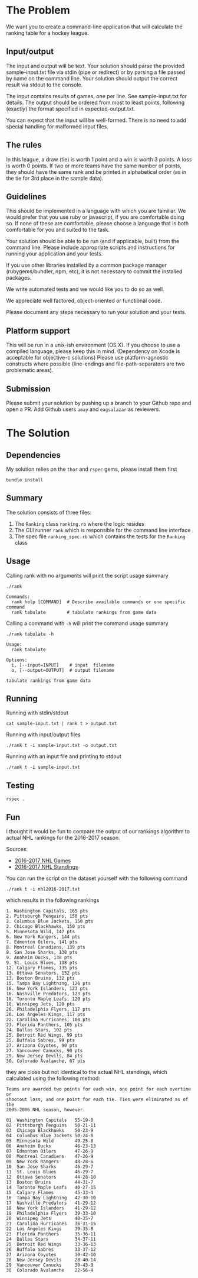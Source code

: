 The Problem
===========
We want you to create a command-line application that will calculate the
ranking table for a hockey league.

Input/output
------------
The input and output will be text. Your solution should parse the provided
sample-input.txt file via stdin (pipe or redirect) or by parsing a file passed
by name on the command line. Your solution should output the correct result via
stdout to the console.

The input contains results of games, one per line. See sample-input.txt for
details. The output should be ordered from most to least points, following
(exactly) the format specified in expected-output.txt.

You can expect that the input will be well-formed. There is no need to add
special handling for malformed input files.

The rules
---------
In this league, a draw (tie) is worth 1 point and a win is worth 3 points. A
loss is worth 0 points. If two or more teams have the same number of points,
they should have the same rank and be printed in alphabetical order (as in the
tie for 3rd place in the sample data).

Guidelines
-----------
This should be implemented in a language with which you are familiar. We would
prefer that you use ruby or javascript, if you are comfortable doing so. If none
of these are comfortable, please choose a language that is both comfortable for
you and suited to the task.

Your solution should be able to be run (and if applicable, built) from the
command line. Please include appropriate scripts and instructions for
running your application and your tests.

If you use other libraries installed by a common package manager
(rubygems/bundler, npm, etc), it is not necessary to commit the
installed packages.

We write automated tests and we would like you to do so as well.

We appreciate well factored, object-oriented or functional code.

Please document any steps necessary to run your solution and your tests.

Platform support
----------------
This will be run in a unix-ish environment (OS X). If you choose to use a
compiled language, please keep this in mind. (Dependency on Xcode is acceptable
for objective-c solutions) Please use platform-agnostic constructs where
possible (line-endings and file-path-separators are two problematic areas).

Submission
----------
Please submit your solution by pushing up a branch to your Github repo and open a PR. Add Github users `amay` and `eagsalazar` as reviewers.




The Solution
===========

Dependencies
-----------
My solution relies on the `thor` and `rspec` gems, please install them first

```
bundle install
```

Summary
-----------
The solution consists of three files:

1. The `Ranking` class `ranking.rb` where the logic resides
2. The CLI runner `rank` which is responsible for the command line interface
3. The spec file `ranking_spec.rb` which contains the tests for the `Ranking` class


Usage
-----------
Calling rank with no arguments will print the script usage summary
```
./rank

Commands:
  rank help [COMMAND]  # Describe available commands or one specific command
  rank tabulate        # tabulate rankings from game data
```

Calling a command with `-h` will print the command usage summary
```
./rank tabulate -h

Usage:
  rank tabulate

Options:
  i, [--input=INPUT]    # input  filename
  o, [--output=OUTPUT]  # output filename

tabulate rankings from game data
```

Running
-----------
Running with stdin/stdout

```
cat sample-input.txt | rank t > output.txt
```

Running with input/output files
```
./rank t -i sample-input.txt -o output.txt
```

Running with an input file and printing to stdout
```
./rank t -i sample-input.txt
```

Testing
-----------
```
rspec .
```

Fun
-----------
I thought it would be fun to compare the output of our rankings algorithm to
actual NHL rankings for the 2016-2017 season.

Sources:
- [2016-2017 NHL Games](https://www.hockey-reference.com/leagues/NHL_2017_games.html)
- [2016-2017 NHL Standings](https://www.hockey-reference.com/leagues/NHL_2017_standings.html)

You can run the script on the dataset yourself with the following command

`./rank t -i nhl2016-2017.txt`

which results in the following rankings

```
1. Washington Capitals, 165 pts
2. Pittsburgh Penguins, 150 pts
2. Columbus Blue Jackets, 150 pts
2. Chicago Blackhawks, 150 pts
5. Minnesota Wild, 147 pts
6. New York Rangers, 144 pts
7. Edmonton Oilers, 141 pts
8. Montreal Canadiens, 139 pts
9. San Jose Sharks, 138 pts
9. Anaheim Ducks, 138 pts
9. St. Louis Blues, 138 pts
12. Calgary Flames, 135 pts
13. Ottawa Senators, 132 pts
13. Boston Bruins, 132 pts
15. Tampa Bay Lightning, 126 pts
16. New York Islanders, 123 pts
16. Nashville Predators, 123 pts
18. Toronto Maple Leafs, 120 pts
18. Winnipeg Jets, 120 pts
20. Philadelphia Flyers, 117 pts
20. Los Angeles Kings, 117 pts
22. Carolina Hurricanes, 108 pts
23. Florida Panthers, 105 pts
24. Dallas Stars, 102 pts
25. Detroit Red Wings, 99 pts
25. Buffalo Sabres, 99 pts
27. Arizona Coyotes, 90 pts
27. Vancouver Canucks, 90 pts
29. New Jersey Devils, 84 pts
30. Colorado Avalanche, 67 pts
```

they are close but not identical to the actual NHL standings, which
calculated using the following method:

```
Teams are awarded two points for each win, one point for each overtime or
shootout loss, and one point for each tie. Ties were eliminated as of the
2005-2006 NHL season, however.
```

```
01  Washington Capitals   55-19-8
02  Pittsburgh Penguins   50-21-11
03  Chicago Blackhawks    50-23-9
04  Columbus Blue Jackets 50-24-8
05  Minnesota Wild        49-25-8
06  Anaheim Ducks         46-23-13
07  Edmonton Oilers       47-26-9
08  Montreal Canadiens    47-26-9
09  New York Rangers      48-28-6
10  San Jose Sharks       46-29-7
11  St. Louis Blues       46-29-7
12  Ottawa Senators       44-28-10
13  Boston Bruins         44-31-7
14  Toronto Maple Leafs   40-27-15
15  Calgary Flames        45-33-4
16  Tampa Bay Lightning   42-30-10
17  Nashville Predators   41-29-12
18  New York Islanders    41-29-12
19  Philadelphia Flyers   39-33-10
20  Winnipeg Jets         40-35-7
21  Carolina Hurricanes   36-31-15
22  Los Angeles Kings     39-35-8
23  Florida Panthers      35-36-11
24  Dallas Stars          34-37-11
25  Detroit Red Wings     33-36-13
26  Buffalo Sabres        33-37-12
27  Arizona Coyotes       30-42-10
28  New Jersey Devils     28-40-14
29  Vancouver Canucks     30-43-9
30  Colorado Avalanche    22-56-4
```
